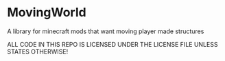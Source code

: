 # MovingWorld
A library for minecraft mods that want moving player made structures


ALL CODE IN THIS REPO IS LICENSED UNDER THE LICENSE FILE UNLESS STATES OTHERWISE!
